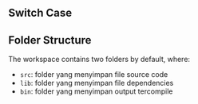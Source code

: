 ## Switch Case

## Folder Structure

The workspace contains two folders by default, where:

- `src`: folder yang menyimpan file source code
- `lib`: folder yang menyimpan file dependencies
- `bin`: folder yang menyimpan output tercompile

